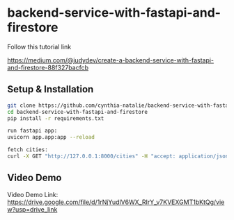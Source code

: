 # backend-service-with-fastapi-and-firestore

Follow this tutorial link

https://medium.com/@judydev/create-a-backend-service-with-fastapi-and-firestore-88f327bacfcb

## Setup & Installation
```sh
git clone https://github.com/cynthia-natalie/backend-service-with-fastapi-and-firestore.git
cd backend-service-with-fastapi-and-firestore
pip install -r requirements.txt

run fastapi app:
uvicorn app.app:app --reload

fetch cities:
curl -X GET "http://127.0.0.1:8000/cities" -H "accept: application/json"
```
## Video Demo

Video Demo Link: https://drive.google.com/file/d/1rNjYudlV6WX_RIrY_v7KVEXGMT1bKtQg/view?usp=drive_link